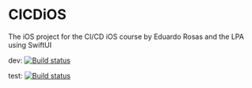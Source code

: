 # CICDiOS
The iOS project for the CI/CD iOS course by Eduardo Rosas and the LPA using SwiftUI

dev: [![Build status](https://build.appcenter.ms/v0.1/apps/4672b34e-7cc8-4bb4-9296-c571a5d0e0bc/branches/dev/badge)](https://appcenter.ms)

test: [![Build status](https://build.appcenter.ms/v0.1/apps/4672b34e-7cc8-4bb4-9296-c571a5d0e0bc/branches/test/badge)](https://appcenter.ms)
